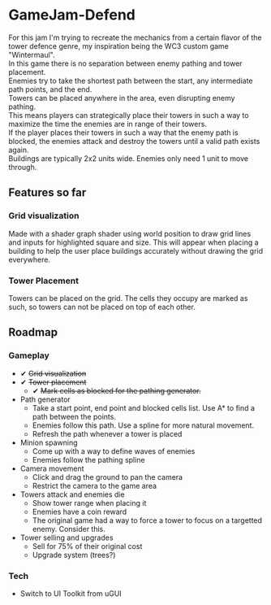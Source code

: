 # GameJam-Defend
For this jam I'm trying to recreate the mechanics from a certain flavor of the tower defence genre, my inspiration being the WC3 custom game "Wintermaul".
<br>In this game there is no separation between enemy pathing and tower placement.
<br>Enemies try to take the shortest path between the start, any intermediate path points, and the end.
<br>Towers can be placed anywhere in the area, even disrupting enemy pathing. 
<br>This means players can strategically place their towers in such a way to maximize the time the enemies are in range of their towers.
<br>If the player places their towers in such a way that the enemy path is blocked, the enemies attack and destroy the towers until a valid path exists again.
<br>Buildings are typically 2x2 units wide. Enemies only need 1 unit to move through.

## Features so far
### Grid visualization
Made with a shader graph shader using world position to draw grid lines and inputs for highlighted square and size. 
This will appear when placing a building to help the user place buildings accurately without drawing the grid everywhere.
### Tower Placement
Towers can be placed on the grid. The cells they occupy are marked as such, so towers can not be placed on top of each other.


## Roadmap
### Gameplay
- ✔ ~~Grid visualization~~
- ✔ ~~Tower placement~~
    - ✔ ~~Mark cells as blocked for the pathing generator.~~
- Path generator
    - Take a start point, end point and blocked cells list. Use A* to find a path between the points.
    - Enemies follow this path. Use a spline for more natural movement.
    - Refresh the path whenever a tower is placed
- Minion spawning
    - Come up with a way to define waves of enemies
    - Enemies follow the pathing spline
- Camera movement
    - Click and drag the ground to pan the camera
    - Restrict the camera to the game area
- Towers attack and enemies die
    - Show tower range when placing it
    - Enemies have a coin reward
    - The original game had a way to force a tower to focus on a targetted enemy. Consider this.
- Tower selling and upgrades
    - Sell for 75% of their original cost
    - Upgrade system (trees?)
### Tech
- Switch to UI Toolkit from uGUI